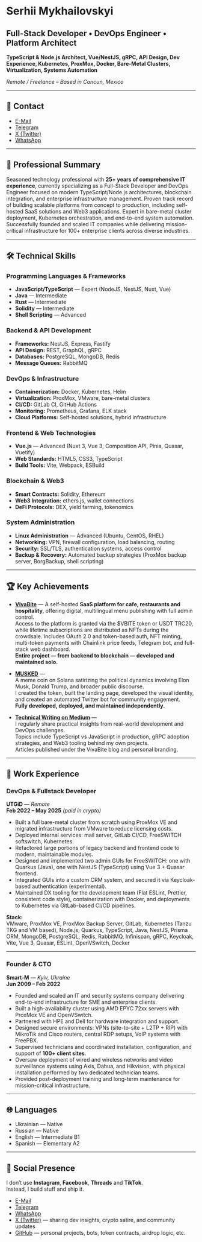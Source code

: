 # Serhii Mykhailovskyi

## Full-Stack Developer • DevOps Engineer • Platform Architect

**TypeScript & Node.js Architect, Vue/NestJS, gRPC, API Design, Dev Experience, Kubernetes, ProxMox, Docker, Bare-Metal Clusters, Virtualization, Systems Automation**

*Remote / Freelance – Based in Cancun, Mexico*

---

## 📢 Contact

- [E-Mail](mailto:serio@smounters.com)
- [Telegram](https://t.me/JaksonTeller)
- [X (Twitter)](https://x.com/SerhiiMyk)
- [WhatsApp](https://wa.me/5215629909403)

---

## 🎯 Professional Summary

Seasoned technology professional with **25+ years of comprehensive IT experience**, currently specializing as a Full-Stack Developer and DevOps Engineer focused on modern TypeScript/Node.js architectures, blockchain integration, and enterprise infrastructure management. Proven track record of building scalable platforms from concept to production, including self-hosted SaaS solutions and Web3 applications. Expert in bare-metal cluster deployment, Kubernetes orchestration, and end-to-end system automation. Successfully founded and scaled IT companies while delivering mission-critical infrastructure for 100+ enterprise clients across diverse industries.

---

## 🛠 Technical Skills

### **Programming Languages & Frameworks**
- **JavaScript/TypeScript** — Expert (NodeJS, NestJS, Nuxt, Vue)
- **Java** — Intermediate
- **Rust** — Intermediate
- **Solidity** — Intermediate
- **Shell Scripting** — Advanced

### **Backend & API Development**
- **Frameworks:** NestJS, Express, Fastify
- **API Design:** REST, GraphQL, gRPC
- **Databases:** PostgreSQL, MongoDB, Redis
- **Message Queues:** RabbitMQ

### **DevOps & Infrastructure**
- **Containerization:** Docker, Kubernetes, Helm
- **Virtualization:** ProxMox, VMware, bare-metal clusters
- **CI/CD:** GitLab CI, GitHub Actions
- **Monitoring:** Prometheus, Grafana, ELK stack
- **Cloud Platforms:** Self-hosted solutions, hybrid infrastructure

### **Frontend & Web Technologies**
- **Vue.js** — Advanced (Nuxt 3, Vue 3, Composition API, Pinia, Quasar, Vuetify)
- **Web Standards:** HTML5, CSS3, TypeScript
- **Build Tools:** Vite, Webpack, ESBuild

### **Blockchain & Web3**
- **Smart Contracts:** Solidity, Ethereum
- **Web3 Integration:** ethers.js, wallet connections
- **DeFi Protocols:** DEX, yield farming, tokenomics

### **System Administration**
- **Linux Administration** — Advanced (Ubuntu, CentOS, RHEL)
- **Networking:** VPN, firewall configuration, load balancing, routing
- **Security:** SSL/TLS, authentication systems, access control
- **Backup & Recovery:** Automated backup strategies (ProxMox backup server, BorgBackup, shell scripting)

---

## 🏆 Key Achievements

- **[VivaBite](https://dev.vivabite.life)** — 
  A self-hosted **SaaS platform for cafe, restaurants and hospitality**, offering digital, multilingual menu publishing with full admin control.  
  Access to the platform is granted via the $VBITE token or USDT TRC20, while lifetime subscriptions are distributed as NFTs during the crowdsale.
  Includes OAuth 2.0 and token-based auth, NFT minting, multi-token payments with Chainlink price feeds, Telegram bot, and full-stack web dashboard.  
  **Entire project — from backend to blockchain — developed and maintained solo.**

- **[MUSKED](https://musked.lol)** —  
  A meme coin on Solana satirizing the political dynamics involving Elon Musk, Donald Trump, and broader public discourse.  
  I created the token, built the landing page, developed the visual identity, and created an automated Twitter bot for community engagement.  
  **Fully developed, deployed, and maintained independently.**

- **[Technical Writing on Medium](https://medium.com/@sergio_fatalist)** —  
  I regularly share practical insights from real-world development and DevOps challenges.  
  Topics include TypeScript vs JavaScript in production, gRPC adoption strategies, and Web3 tooling behind my own projects.  
  Articles published under the VivaBite blog and personal branding.

---

## 💼 Work Experience

### DevOps & Fullstack Developer

**UTGiD** — *Remote*  
**Feb 2022 – May 2025** *(paid in crypto)*

- Built a full bare-metal cluster from scratch using ProxMox VE and migrated infrastructure from VMware to reduce licensing costs.
- Deployed internal services: mail server, GitLab CI/CD, FreeSWITCH softswitch, Kubernetes.
- Refactored large portions of legacy backend and frontend code to modern, maintainable modules.
- Designed and implemented two admin GUIs for FreeSWITCH: one with Quarkus (Java), one with NestJS (TypeScript) using Vue 3 + Quasar frontend.
- Integrated GUIs into a custom CRM system, and secured it via Keycloak-based authentication (experimental).
- Maintained DX tooling for the development team (Flat ESLint, Prettier, consistent code style), containerization with Docker, and deployments to Kubernetes via GitLab-based CI/CD pipelines.


**Stack:**  
VMware, ProxMox VE, ProxMox Backup Server, GitLab, Kubernetes (Tanzu TKG and VM based), Node.js, Quarkus, TypeScript, Java, NestJS, Prisma ORM, MongoDB, PostgreSQL, Redis, RabbitMQ, Infinispan, gRPC, Keycloak, Vite, Vue 3, Quasar, ESLint, OpenVSwitch, Docker

---

### Founder & CTO
**Smart-M** — *Kyiv, Ukraine*  
**Jun 2009 – Feb 2022**

- Founded and scaled an IT and security systems company delivering end-to-end infrastructure for SME and enterprise clients.
- Built a high-availability cluster using AMD EPYC 72xx servers with ProxMox VE and OpenVSwitch.
- Partnered with HPE and Dell for hardware integration and support.
- Designed secure environments: VPNs (site-to-site + L2TP + RIP) with MikroTik and Cisco routers, central RDP setups, VoIP systems with FreePBX.
- Supervised technicians and coordinated installation, configuration, and support of **100+ client sites**.
- Oversaw deployment of wired and wireless networks and video surveillance systems using Axis, Dahua, and Hikvision, with physical installation performed by two dedicated technician teams.
- Provided post-deployment training and long-term maintenance for mission-critical infrastructure.

---

## 🌐 Languages

- Ukrainian — Native
- Russian — Native
- English — Intermediate B1
- Spanish — Elementary A2

---

## 📢 Social Presence

I don’t use **Instagram**, **Facebook**, **Threads** and **TikTok**.  
Instead, I build stuff and ship it.

- [E-Mail](mailto:serio@smounters.com)
- [Telegram](https://t.me/JaksonTeller)
- [WhatsApp](https://wa.me/5215629909403)
- [X (Twitter)](https://x.com/SerhiiMyk) — sharing dev insights, crypto satire, and community updates
- [GitHub](https://github.com/SergioFatalist) — personal projects, bots, token contracts, airdrop logic, etc.

